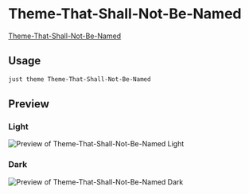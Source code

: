 # Theme-That-Shall-Not-Be-Named

[Theme-That-Shall-Not-Be-Named](#)

## Usage

```bash
just theme Theme-That-Shall-Not-Be-Named
```

## Preview

### Light

![Preview of Theme-That-Shall-Not-Be-Named Light](preview-light.png)

### Dark

![Preview of Theme-That-Shall-Not-Be-Named Dark](preview-dark.png)
